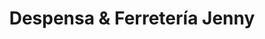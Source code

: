 ---
title: "Despensa & Ferretería Jenny"
url: /guayaquil/despensa-y-ferreteria-jenny/
shop: hardware
---
